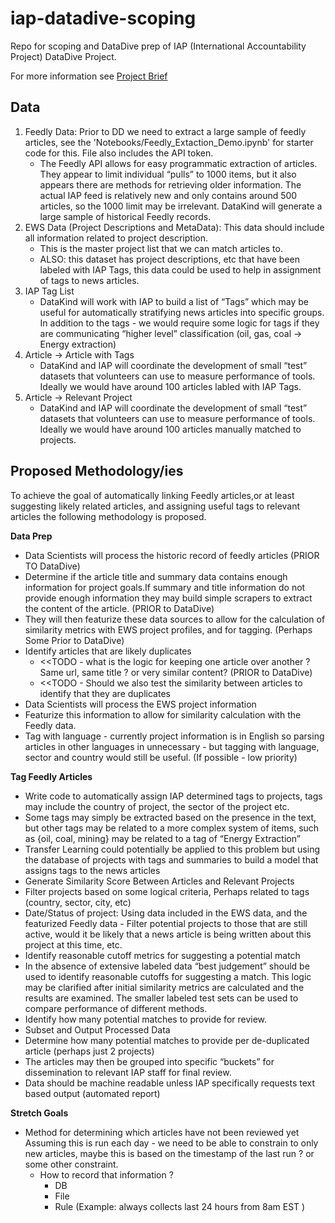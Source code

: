 # iap-datadive-scoping
Repo for scoping and DataDive prep of IAP (International Accountability Project) DataDive Project. 

For more information see [Project Brief](https://docs.google.com/document/d/1r0n5Vh09N4QrXRs9QPfUaI6Bw-lWd3snTgomHhojA0E/edit)

## Data 
1. Feedly Data: Prior to DD we need to extract a large sample of feedly articles, see the 'Notebooks/Feedly_Extaction_Demo.ipynb' for starter code for this. File also includes the API token.  
    * The Feedly API allows for easy programmatic extraction of articles. They appear to limit individual “pulls” to 1000 items, but it also appears there are methods for retrieving older information. The actual IAP feed is relatively new and only contains around 500 articles, so the 1000 limit may be irrelevant. DataKind will generate a large sample of historical Feedly records.
2. EWS Data (Project Descriptions and MetaData):  This data should include all information related to project description.
    * This is the master project list that we can match articles to. 
    * ALSO: this dataset has project descriptions, etc that have been labeled with IAP Tags, this data could be used to help in assignment of tags to news articles. 
3. IAP Tag List
    * DataKind will work with IAP to build a list of “Tags” which may be useful for automatically stratifying news articles into specific groups.  In addition to the tags - we would require some logic for tags if they are communicating “higher level”  classification (oil, gas, coal → Energy extraction)
4. Article -> Article with Tags
    * DataKind and IAP will coordinate the development of small “test” datasets that volunteers can use to measure performance of tools. Ideally we would have around 100 articles labled with IAP Tags. 
5. Article -> Relevant Project 
    * DataKind and IAP will coordinate the development of small “test” datasets that volunteers can use to measure performance of tools. Ideally we would have around 100 articles manually matched to projects.


## Proposed Methodology/ies
To achieve the goal of automatically linking Feedly articles,or at least suggesting likely related articles, and assigning useful tags to relevant articles the following methodology is proposed.  

**Data Prep**

* Data Scientists will process the historic record of feedly articles (PRIOR TO DataDive)
* Determine if the article title and summary data contains enough information for project goals.If summary and title information do not provide enough information they may build simple scrapers to extract the content of the article. (PRIOR to DataDive)
* They will then featurize these data sources to allow for the calculation of similarity metrics with EWS project profiles, and for tagging. (Perhaps Some Prior to DataDive)
* Identify articles that are likely duplicates 
    * <<TODO - what is the logic for keeping one article over another ? Same url, same title ? or very similar content? (PRIOR to DataDive)
    * <<TODO - Should we also test the similarity between articles to identify that they are duplicates 
* Data Scientists will process the EWS project information
* Featurize this information to allow for similarity calculation with the Feedly data. 
* Tag with language - currently project information is in English so parsing articles in other languages in unnecessary - but tagging with language, sector and country would still be useful. (If possible - low priority)

**Tag Feedly Articles**

* Write code to automatically assign IAP determined tags to projects, tags may include the country of project, the sector of the project etc. 
* Some tags may simply be extracted based on the presence in the text, but other tags may be related to a more complex system of items, such as {oil, coal, mining}  may be related to a tag of “Energy Extraction” 
* Transfer Learning could potentially be applied to this problem but using the database of projects with tags and summaries to build a model that assigns tags to the news articles
* Generate Similarity Score Between Articles and Relevant Projects
* Filter projects based on some logical criteria, Perhaps related to tags (country, sector, city, etc)
* Date/Status of project: Using data included in the EWS data, and the featurized Feedly data - Filter potential projects to those that are still active, would it be likely that a news article is being written about this project at this time, etc. 
* Identify reasonable cutoff metrics for suggesting a potential match
* In the absence of extensive labeled data “best judgement” should be used to identify reasonable cutoffs for suggesting a match. This logic may be clarified after initial similarity metrics are calculated and the results are examined. The smaller labeled test sets can be used to compare performance of different methods. 
* Identify how many potential matches to provide for review. 
* Subset and Output Processed Data
* Determine how many potential matches to provide per de-duplicated article (perhaps just 2 projects) 
* The articles may then be grouped into specific “buckets” for dissemination to relevant IAP staff for final review. 
* Data should be machine readable unless IAP specifically requests text based output (automated report)

**Stretch Goals**
* Method for determining which articles have not been reviewed yet
Assuming this is run each day - we need to be able to constrain to only new articles, maybe this is based on the timestamp of the last run ? or some other constraint. 
    * How to record that information ?
        * DB
        * File
        * Rule (Example: always collects last 24 hours from 8am EST )
